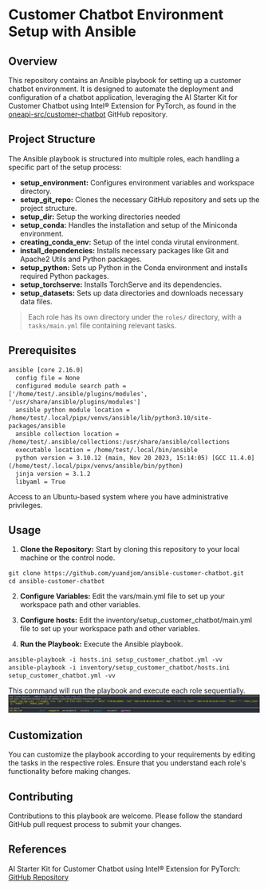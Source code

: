 # Customer Chatbot Environment Setup with Ansible
## Overview
This repository contains an Ansible playbook for setting up a customer chatbot environment. It is designed to automate the deployment and configuration of a chatbot application,
leveraging the AI Starter Kit for Customer Chatbot using Intel® Extension for PyTorch, as found in the [oneapi-src/customer-chatbot](https://github.com/oneapi-src/customer-chatbot) GitHub repository.

## Project Structure
The Ansible playbook is structured into multiple roles, each handling a specific part of the setup process:

- **setup_environment:** Configures environment variables and workspace directory.
- **setup_git_repo:** Clones the necessary GitHub repository and sets up the project structure.
- **setup_dir:** Setup the working directories needed 
- **setup_conda:** Handles the installation and setup of the Miniconda environment.
- **creating_conda_env:** Setup of the intel conda virutal environment.
- **install_dependencies:** Installs necessary packages like Git and Apache2 Utils and Python packages.
- **setup_python:** Sets up Python in the Conda environment and installs required Python packages.
- **setup_torchserve:** Installs TorchServe and its dependencies.
- **setup_datasets:** Sets up data directories and downloads necessary data files.

>Each role has its own directory under the `roles/` directory, with a `tasks/main.yml` file containing relevant tasks.

## Prerequisites
```
ansible [core 2.16.0]
  config file = None
  configured module search path = ['/home/test/.ansible/plugins/modules', '/usr/share/ansible/plugins/modules']
  ansible python module location = /home/test/.local/pipx/venvs/ansible/lib/python3.10/site-packages/ansible
  ansible collection location = /home/test/.ansible/collections:/usr/share/ansible/collections
  executable location = /home/test/.local/bin/ansible
  python version = 3.10.12 (main, Nov 20 2023, 15:14:05) [GCC 11.4.0] (/home/test/.local/pipx/venvs/ansible/bin/python)
  jinja version = 3.1.2
  libyaml = True
```
Access to an Ubuntu-based system where you have administrative privileges.

## Usage
1. **Clone the Repository:** Start by cloning this repository to your local machine or the control node.

```
git clone https://github.com/yuandjom/ansible-customer-chatbot.git
cd ansible-customer-chatbot
```
2. **Configure Variables:** Edit the vars/main.yml file to set up your workspace path and other variables.

2. **Configure hosts:** Edit the inventory/setup_customer_chatbot/main.yml file to set up your workspace path and other variables.

3. **Run the Playbook:** Execute the Ansible playbook.
```
ansible-playbook -i hosts.ini setup_customer_chatbot.yml -vv
ansible-playbook -i inventory/setup_customer_chatbot/hosts.ini setup_customer_chatbot.yml -vv
```
This command will run the playbook and execute each role sequentially.
![Alt text](image.png)
## Customization
You can customize the playbook according to your requirements by editing the tasks in the respective roles. Ensure that you understand each role's functionality before making changes.

## Contributing
Contributions to this playbook are welcome. Please follow the standard GitHub pull request process to submit your changes.

## References
AI Starter Kit for Customer Chatbot using Intel® Extension for PyTorch: [GitHub Repository](https://github.com/oneapi-src/customer-chatbot)
